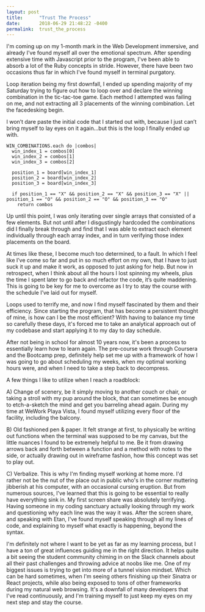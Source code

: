 ```yaml
---
layout: post
title:      "Trust The Process"
date:       2018-06-29 21:48:22 -0400
permalink:  trust_the_process
---
```



I'm coming up on my 1-month mark in the Web Development immersive, and already I've found myself all over the emotional spectrum.  After spending extensive time with Javascript prior to the program, I've been able to absorb a lot of the Ruby concepts in stride.  However, there have been two occasions thus far in which I've found myself in terminal purgatory.

Loop iteration being my first downfall, I ended up spending majority of my Saturday trying to figure out how to loop over and declare the winning combination in the tic-tac-toe game.  Each method I attempted was failing on me, and not extracting all 3 placements of the winning combination.  Let the facedesking begin.

I won’t dare paste the initial code that I started out with, because I just can’t bring myself to lay eyes on it again...but this is the loop I finally ended up with.

```
WIN_COMBINATIONS.each do |combos|
  win_index_1 = combos[0]
  win_index_2 = combos[1]
  win_index_3 = combos[2]

  position_1 = board[win_index_1]
  position_2 = board[win_index_2]
  position_3 = board[win_index_3]

  if position_1 == "X" && position_2 == "X" && position_3 == "X" || position_1 == "O" && position_2 == "O" && position_3 == "O"
    return combos
```


Up until this point, I was only iterating over single arrays that consisted of a few elements.  But not until after I disgustingly hardcoded the combinations did I finally break through and find that I was able to extract each element individually through each array index, and in turn verifying those index placements on the board.  

At times like these, I become much too determined, to a fault.  In which I feel like I’ve come so far and put in so much effort on my own, that I have to just suck it up and make it work, as opposed to just asking for help. But now in retrospect, when I think about all the hours I lost spinning my wheels, plus the time I spent later to go back and refactor the code, it’s quite maddening.  This is going to be key for me to overcome as I try to stay the course with the schedule I’ve laid out for myself.  

Loops used to terrify me, and now I find myself fascinated by them and their efficiency.  Since starting the program, that has become a persistent thought of mine, is how can I be the most efficient?  With having to balance my time so carefully these days, it's forced me to take an analytical approach out of my codebase and start applying it to my day to day schedule.  

After not being in school for almost 10 years now, it's been a process to essentially learn how to learn again.  The pre-course work through Coursera and the Bootcamp prep, definitely help set me up with a framework of how I was going to go about scheduling my weeks, when my optimal working hours were, and when I need to take a step back to decompress.  

A few things I like to utilize when I reach a roadblock:

A) Change of scenery, be it simply moving to another couch or chair, or taking a stroll with my pup around the block, that can sometimes be enough to etch-a-sketch the mind and get you barreling ahead again.  During my time at WeWork Playa Vista, I found myself utilizing every floor of the facility, including the balcony. 

B) Old fashioned pen & paper.  It felt strange at first, to physically be writing out functions when the terminal was supposed to be my canvas, but the little nuances I found to be extremely helpful to me.  Be it from drawing arrows back and forth between a function and a method with notes to the side, or actually drawing out in wireframe fashion, how this concept was set to play out.  

C) Verbalize.  This is why I'm finding myself working at home more.  I'd rather not be the nut of the place out in public who's in the corner muttering jibberish at his computer, with an occasional cursing eruption.  But from numerous sources, I've learned that this is going to be essential to really have everything sink in.  My first screen share was absolutely terrifying.  Having someone in my coding sanctuary actually looking through my work and questioning why each line was the way it was.  After the screen share, and speaking with Etan, I've found myself speaking through all my lines of code, and explaining to myself what exactly is happening, beyond the syntax.  


I'm definitely not where I want to be yet as far as my learning process, but I have a ton of great influences guiding me in the right direction.  It helps quite a bit seeing the student community chiming in on the Slack channels about all their past challenges and throwing advice at noobs like me.  One of my biggest issues is trying to get into more of a tunnel vision mindset.  Which can be hard sometimes, when I'm seeing others finishing up their Sinatra or React projects, while also being exposed to tons of other frameworks during my natural web browsing.  It's a downfall of many developers that I've read continuously, and I'm training myself to just keep my eyes on my next step and stay the course.  
